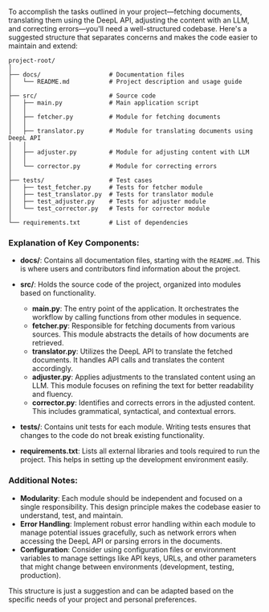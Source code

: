 To accomplish the tasks outlined in your project—fetching documents, translating them using the DeepL API, adjusting the content with an LLM, and correcting errors—you'll need a well-structured codebase. Here's a suggested structure that separates concerns and makes the code easier to maintain and extend:

```
project-root/
│
├── docs/                   # Documentation files
│   └── README.md           # Project description and usage guide
│
├── src/                    # Source code
│   ├── main.py             # Main application script
│   │
│   ├── fetcher.py          # Module for fetching documents
│   │
│   ├── translator.py       # Module for translating documents using DeepL API
│   │
│   ├── adjuster.py         # Module for adjusting content with LLM
│   │
│   └── corrector.py        # Module for correcting errors
│
├── tests/                  # Test cases
│   ├── test_fetcher.py     # Tests for fetcher module
│   ├── test_translator.py  # Tests for translator module
│   ├── test_adjuster.py    # Tests for adjuster module
│   └── test_corrector.py   # Tests for corrector module
│
└── requirements.txt        # List of dependencies
```

### Explanation of Key Components:

- **docs/**: Contains all documentation files, starting with the `README.md`. This is where users and contributors find information about the project.
- **src/**: Holds the source code of the project, organized into modules based on functionality.

  - **main.py**: The entry point of the application. It orchestrates the workflow by calling functions from other modules in sequence.
  - **fetcher.py**: Responsible for fetching documents from various sources. This module abstracts the details of how documents are retrieved.
  - **translator.py**: Utilizes the DeepL API to translate the fetched documents. It handles API calls and translates the content accordingly.
  - **adjuster.py**: Applies adjustments to the translated content using an LLM. This module focuses on refining the text for better readability and fluency.
  - **corrector.py**: Identifies and corrects errors in the adjusted content. This includes grammatical, syntactical, and contextual errors.
- **tests/**: Contains unit tests for each module. Writing tests ensures that changes to the code do not break existing functionality.
- **requirements.txt**: Lists all external libraries and tools required to run the project. This helps in setting up the development environment easily.

### Additional Notes:

- **Modularity**: Each module should be independent and focused on a single responsibility. This design principle makes the codebase easier to understand, test, and maintain.
- **Error Handling**: Implement robust error handling within each module to manage potential issues gracefully, such as network errors when accessing the DeepL API or parsing errors in the documents.
- **Configuration**: Consider using configuration files or environment variables to manage settings like API keys, URLs, and other parameters that might change between environments (development, testing, production).

This structure is just a suggestion and can be adapted based on the specific needs of your project and personal preferences.
